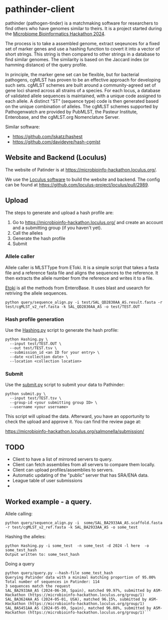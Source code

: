 # pathinder-client

pathinder (pathogen-tinder) is a matchmaking software for researchers to find others who have genomes similar to theirs. It is a project started during the [Microbiome Bioinformatics Hackathon 2024](https://github.com/microbio-hackathon-2024/).

The process is to take a assembled genome, extract seqeunces for a fixed set of marker genes and use a hashing function to covert  it into a vector of short strings. This string is then compared to other strings in a database to find similar genomes. The similarity is based on the Jaccard index (or hamming distance) of the query profile.

In principle, the marker gene set can be flexible, but for bacterial pathogens, cgMLST has proven to be an effective approach for developing such sets. cgMLST schemes are built around a community-agreed set of gene loci shared across all strains of a species. For each locus, a database of validated allele sequences is maintained, with a unique code assigned to each allele. A distinct "ST" (sequence type) code is then generated based on the unique combination of alleles. The cgMLST schemes supported by Pathogenwatch are provided by PubMLST, the Pasteur Institute, Enterobase, and the cgMLST.org Nomenclature Server.

Similar software:

*  https://github.com/lskatz/hashest
*  https://github.com/davideyre/hash-cgmlst 


## Website and Backend (Loculus)

The website of Patinder is at https://microbioinfo-hackathon.loculus.org/.

We use the [Loculus software](https://loculus.org) to build the website and backend. The config can be found at https://github.com/loculus-project/loculus/pull/2989.

## Upload

The steps to generate and upload a hash profile are:

1. Go to https://microbioinfo-hackathon.loculus.org/ and create an account and a submitting group (if you haven't yet).
2. Call the alleles
3. Generate the hash profile
4. Submit

### Allele caller 

Allele caller is MLSTType from EToki. It is a simple script that takes a fasta file and a reference fasta file and aligns the sequences to the reference. It then extracts the allele number from the reference and writes it to a file. 

[Etoki](https://github.com/zheminzhou/EToKi) is all the methods from EnteroBase. It uses blast and usearch for retriving the allele  sequences. 

```
python query/sequence_align.py -i test/SAL_QD2830AA_AS.result.fasta -r test/cgMLST_v2_ref.fasta -k SAL_QD2830AA_AS -o test/TEST.OUT
``` 

### Hash profile generation

Use the [Hashing.py](./Hashing.py) script to generate the hash profile:

```
python Hashing.py \
  --input test/TEST.OUT \
  --out test/TEST.tsv \
  --submission_id <an ID for your entry> \
  --date <collection date> \
  --location <collection location>
```

### Submit

Use the [submit.py](./submit.py) script to submit your data to Pathinder:

```
python submit.py \
  --input test/TEST.tsv \
  --group-id <your submitting group ID> \
  --username <your username>
```

This script will upload the data. Afterward, you have an opportunity to check the upload and approve it. You can find the review page at:

https://microbioinfo-hackathon.loculus.org/salmonella/submission/


## TODO

* Client to have a list of mirrored servers to query. 
* Client can fetch assemblies from all servers to compare them locally.
* Client can upload profiles/assemblies to servers.
* Automatic updating of the "public" server that has SRA/ENA data.
* League table of user submissions 
* 


## Worked example - a query.

Allele calling:

```
python query/sequence_align.py -i  some/SAL_BA2933AA_AS.scaffold.fasta  -r test/cgMLST_v2_ref.fasta -k SAL_BA2933AA_AS -o some_test
```

Hashing the alleles:

```
python Hashing.py -i some_test  -n some_test -d 2024 -l here  -o some_test_hash                 
Output written to: some_test_hash
```

Doing a query 

```
python query/query.py --hash-file some_test_hash 
Querying Patinder data with a minimal matching proportion of 95.00%
Total number of sequences in Patinder: 114
3 sequences match the request
SAL_BA2933AA_AS (2024-06-30, Spain), matched 99.97%, submitted by ASM-Hackathon (https://microbioinfo-hackathon.loculus.org/group/1)
SAL_BA3624AA_AS (2024-05-01, USA), matched 96.15%, submitted by ASM-Hackathon (https://microbioinfo-hackathon.loculus.org/group/1)
SAL_BA5451AA_AS (2024-05-09, Spain), matched 96.08%, submitted by ASM-Hackathon (https://microbioinfo-hackathon.loculus.org/group/1)```

